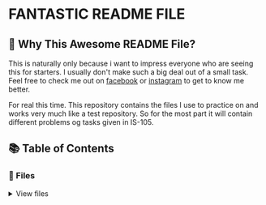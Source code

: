 # FANTASTIC README FILE


## 🤔 Why This Awesome README File?

This is naturally only because i want to impress everyone who are seeing this for starters. I usually don't make such a big deal out of a small task. Feel free to check me out on [facebook](https://www.youtube.com/watch?v=dQw4w9WgXcQ) or [instagram](https://www.youtube.com/watch?v=dQw4w9WgXcQ) to get to know me better.

For real this time. This repository contains the files I use to practice on and works very much like a test
repository. So for the most part it will contain different problems og tasks given in IS-105.


## 📚 Table of Contents

### 📃 Files

<details>
<summary>View files</summary>

<details>
<summary>Java Code</summary>
- PrintName.java
- PrintName.class

- Test.txt
